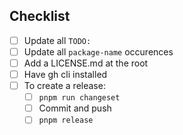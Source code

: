 ## Checklist

- [ ] Update all `TODO:`
- [ ] Update all `package-name` occurences
- [ ] Add a LICENSE.md at the root
- [ ] Have gh cli installed
- [ ] To create a release:
  - [ ] `pnpm run changeset`
  - [ ] Commit and push
  - [ ] `pnpm release`